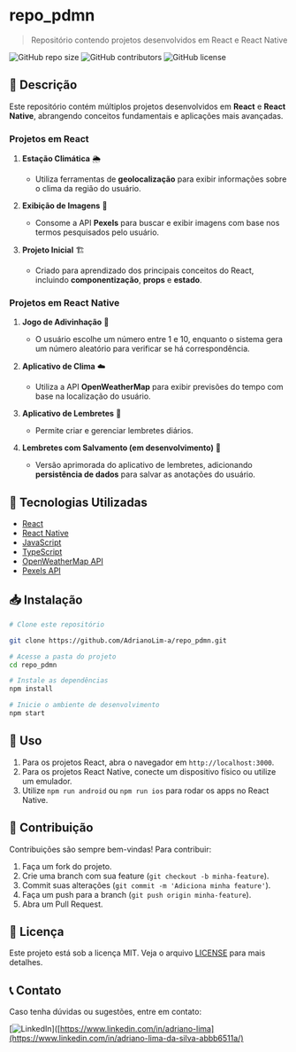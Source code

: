 # repo_pdmn

> Repositório contendo projetos desenvolvidos em React e React Native

![GitHub repo size](https://img.shields.io/github/repo-size/AdrianoLim-a/repo_pdmn)
![GitHub contributors](https://img.shields.io/github/contributors/AdrianoLim-a/repo_pdmn)
![GitHub license](https://img.shields.io/github/license/AdrianoLim-a/repo_pdmn)

## 📖 Descrição

Este repositório contém múltiplos projetos desenvolvidos em **React** e **React Native**, abrangendo conceitos fundamentais e aplicações mais avançadas.

### Projetos em React

1. **Estação Climática** 🌦️
   - Utiliza ferramentas de **geolocalização** para exibir informações sobre o clima da região do usuário.
   
2. **Exibição de Imagens** 📸
   - Consome a API **Pexels** para buscar e exibir imagens com base nos termos pesquisados pelo usuário.
   
3. **Projeto Inicial** 🏗️
   - Criado para aprendizado dos principais conceitos do React, incluindo **componentização**, **props** e **estado**.

### Projetos em React Native

1. **Jogo de Adivinhação** 🎲
   - O usuário escolhe um número entre 1 e 10, enquanto o sistema gera um número aleatório para verificar se há correspondência.
   
2. **Aplicativo de Clima** ☁️
   - Utiliza a API **OpenWeatherMap** para exibir previsões do tempo com base na localização do usuário.
   
3. **Aplicativo de Lembretes** 📝
   - Permite criar e gerenciar lembretes diários.
   
4. **Lembretes com Salvamento (em desenvolvimento)** 🔄
   - Versão aprimorada do aplicativo de lembretes, adicionando **persistência de dados** para salvar as anotações do usuário.

## 🚀 Tecnologias Utilizadas

- [React](https://reactjs.org/)
- [React Native](https://reactnative.dev/)
- [JavaScript](https://developer.mozilla.org/en-US/docs/Web/JavaScript)
- [TypeScript](https://www.typescriptlang.org/)
- [OpenWeatherMap API](https://openweathermap.org/api)
- [Pexels API](https://www.pexels.com/api/)

## 📥 Instalação

```bash
# Clone este repositório

git clone https://github.com/AdrianoLim-a/repo_pdmn.git

# Acesse a pasta do projeto
cd repo_pdmn

# Instale as dependências
npm install

# Inicie o ambiente de desenvolvimento
npm start
```

## 🚀 Uso

1. Para os projetos React, abra o navegador em `http://localhost:3000`.
2. Para os projetos React Native, conecte um dispositivo físico ou utilize um emulador.
3. Utilize `npm run android` ou `npm run ios` para rodar os apps no React Native.

## 🤝 Contribuição

Contribuições são sempre bem-vindas! Para contribuir:

1. Faça um fork do projeto.
2. Crie uma branch com sua feature (`git checkout -b minha-feature`).
3. Commit suas alterações (`git commit -m 'Adiciona minha feature'`).
4. Faça um push para a branch (`git push origin minha-feature`).
5. Abra um Pull Request.

## 📄 Licença

Este projeto está sob a licença MIT. Veja o arquivo [LICENSE](LICENSE) para mais detalhes.

## 📞 Contato

Caso tenha dúvidas ou sugestões, entre em contato:

[![LinkedIn](https://img.shields.io/badge/LinkedIn-Adriano%20Lima-blue)]([https://www.linkedin.com/in/adriano-lima](https://www.linkedin.com/in/adriano-lima-da-silva-abbb6511a/)
